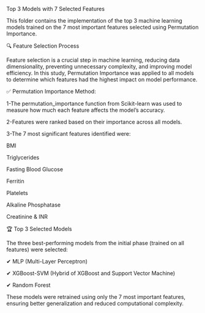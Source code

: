 Top 3 Models with 7 Selected Features 

This folder contains the implementation of the top 3 machine learning models trained on the 7 most important features selected using Permutation Importance.

🔍 Feature Selection Process

Feature selection is a crucial step in machine learning, reducing data dimensionality, preventing unnecessary complexity, and improving model efficiency. In this study, Permutation Importance was applied to all models to determine which features had the highest impact on model performance.

✅ Permutation Importance Method:

1-The permutation_importance function from Scikit-learn was used to measure how much each feature affects the model’s accuracy.

2-Features were ranked based on their importance across all models.

3-The 7 most significant features identified were:

BMI

Triglycerides

Fasting Blood Glucose

Ferritin

Platelets

Alkaline Phosphatase

Creatinine & INR

🏆 Top 3 Selected Models

The three best-performing models from the initial phase (trained on all features) were selected:

✔ MLP (Multi-Layer Perceptron)

✔ XGBoost-SVM (Hybrid of XGBoost and Support Vector Machine)

✔ Random Forest

These models were retrained using only the 7 most important features, ensuring better generalization and reduced computational complexity.
